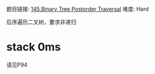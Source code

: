 题目链接: [145.Binary Tree Postorder Traversal][1]
难度: Hard

后序遍历二叉树，要求非递归

# stack 0ms

请见P94


[1]: https://leetcode.com/problems/binary-tree-postorder-traversal/